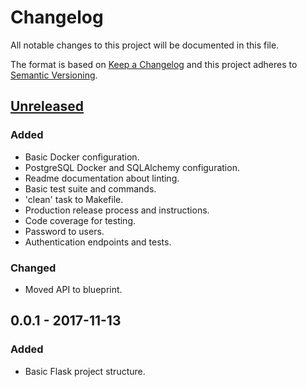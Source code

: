 # Changelog
All notable changes to this project will be documented in this file.

The format is based on [Keep a Changelog](http://keepachangelog.com/en/1.0.0/)
and this project adheres to [Semantic Versioning](http://semver.org/spec/v2.0.0.html).

## [Unreleased]
### Added
- Basic Docker configuration.
- PostgreSQL Docker and SQLAlchemy configuration.
- Readme documentation about linting.
- Basic test suite and commands.
- 'clean' task to Makefile.
- Production release process and instructions.
- Code coverage for testing.
- Password to users.
- Authentication endpoints and tests.

### Changed
- Moved API to blueprint.

## 0.0.1 - 2017-11-13
### Added
- Basic Flask project structure.

[Unreleased]: https://github.com/bchrobot/metagenscope-server/compare/v0.0.1...HEAD
